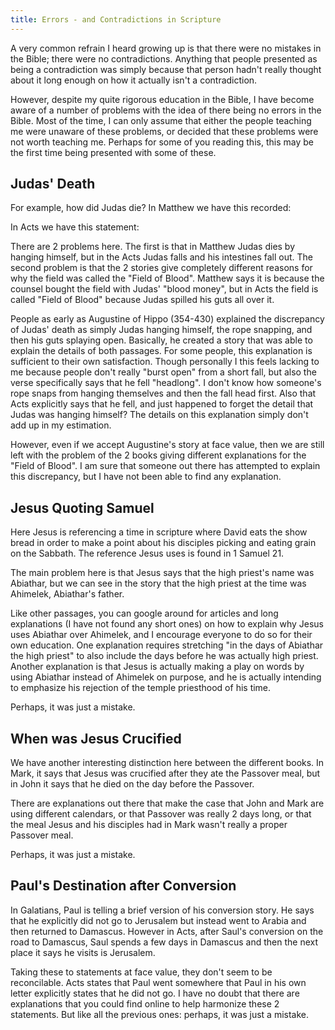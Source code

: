 ```yaml
---
title: Errors - and Contradictions in Scripture
---
```


<RedTitleBar
  title="Errors"
  subtitle="and Contradictions in Scripture"
/>

A very common refrain I heard growing up is that there were no mistakes in the Bible; there were no contradictions. Anything that people presented as being a contradiction was simply because that person hadn't really thought about it long enough on how it actually isn't a contradiction.

However, despite my quite rigorous education in the Bible, I have become aware of a number of problems with the idea of there being no errors in the Bible. Most of the time, I can only assume that either the people teaching me were unaware of these problems, or decided that these problems were not worth teaching me. Perhaps for some of you reading this, this may be the first time being presented with some of these.

## Judas' Death

For example, how did Judas die? In Matthew we have this recorded:

<ScriptureQuote 
  reference="Matthew 27:3-10"
  quote="Then when Judas, his betrayer, saw that Jesus was condemned, he changed his mind and brought back the thirty pieces of silver to the chief priests and the elders, saying, “I have sinned by betraying innocent blood.” They said, “What is that to us? See to it yourself.” And throwing down the pieces of silver into the temple, he departed, and he went and hanged himself. But the chief priests, taking the pieces of silver, said, “It is not lawful to put them into the treasury, since it is blood money.” So they took counsel and bought with them the potter's field as a burial place for strangers. Therefore that field has been called the Field of Blood to this day. Then was fulfilled what had been spoken by the prophet Jeremiah, saying, “And they took the thirty pieces of silver, the price of him on whom a price had been set by some of the sons of Israel, and they gave them for the potter's field, as the Lord directed me.”"
/>

In Acts we have this statement:

<ScriptureQuote
  reference="Acts 1:18-19"
  quote="With the payment he received for his wickedness, Judas bought a field; there he fell headlong, his body burst open and all his intestines spilled out. Everyone in Jerusalem heard about this, so they called that field in their language Akeldama, that is, Field of Blood."
/>

There are 2 problems here. The first is that in Matthew Judas dies by hanging himself, but in the Acts Judas falls and his intestines fall out. The second problem is that the 2 stories give completely different reasons for why the field was called the "Field of Blood". Matthew says it is because the counsel bought the field with Judas' "blood money", but in Acts the field is called "Field of Blood" because Judas spilled his guts all over it.

People as early as Augustine of Hippo (354-430) explained the discrepancy of Judas' death as simply Judas hanging himself, the rope snapping, and then his guts splaying open. Basically, he created a story that was able to explain the details of both passages. For some people, this explanation is sufficient to their own satisfaction. Though personally I this feels lacking to me because people don't really "burst open" from a short fall, but also the verse specifically says that he fell "headlong". I don't know how someone's rope snaps from hanging themselves and then the fall head first. Also that Acts explicitly says that he fell, and just happened to forget the detail that Judas was hanging himself? The details on this explanation simply don't add up in my estimation.

However, even if we accept Augustine's story at face value, then we are still left with the problem of the 2 books giving different explanations for the "Field of Blood". I am sure that someone out there has attempted to explain this discrepancy, but I have not been able to find any explanation.


## Jesus Quoting Samuel

<ScriptureQuote
  reference="Mark 2:25-26"
  quote="He answered, “Have you never read what David did when he and his companions were hungry and in need? In the days of Abiathar the high priest, he entered the house of God and ate the consecrated bread, which is lawful only for priests to eat. And he also gave some to his companions.”"
/>

Here Jesus is referencing a time in scripture where David eats the show bread in order to make a point about his disciples picking and eating grain on the Sabbath. The reference Jesus uses is found in 1 Samuel 21.

<ScriptureQuote
  reference="1 Samuel 21:1-4"
  quote="David went to Nob, to Ahimelek the priest. Ahimelek trembled when he met him, and asked, “Why are you alone? Why is no one with you?” David answered Ahimelek the priest, “The king sent me on a mission and said to me, ‘No one is to know anything about the mission I am sending you on.’ As for my men, I have told them to meet me at a certain place. Now then, what do you have on hand? Give me five loaves of bread, or whatever you can find.” But the priest answered David, “I don’t have any ordinary bread on hand; however, there is some consecrated bread here—provided the men have kept themselves from women.”"
/>

The main problem here is that Jesus says that the high priest's name was Abiathar, but we can see in the story that the high priest at the time was Ahimelek, Abiathar's father.

Like other passages, you can google around for articles and long explanations (I have not found any short ones) on how to explain why Jesus uses Abiathar over Ahimelek, and I encourage everyone to do so for their own education. One explanation requires stretching "in the days of Abiathar the high priest" to also include the days before he was actually high priest. Another explanation is that Jesus is actually making a play on words by using Abiathar instead of Ahimelek on purpose, and he is actually intending to emphasize his rejection of the temple priesthood of his time.

Perhaps, it was just a mistake.


## When was Jesus Crucified

<ScriptureQuote 
  reference="Mark 14:12;15:25"
  quote="On the first day of the Festival of Unleavened Bread, when it was customary to sacrifice the Passover lamb, Jesus’ disciples asked him, “Where do you want us to go and make preparations for you to eat the Passover?” ... It was nine in the morning when they crucified him."
/>

<ScriptureQuote
  reference="John 19:14"
  quote="It was the day of Preparation of the Passover; it was about noon. “Here is your king,” Pilate said to the Jews."
/>

We have another interesting distinction here between the different books. In Mark, it says that Jesus was crucified after they ate the Passover meal, but in John it says that he died on the day before the Passover.

There are explanations out there that make the case that John and Mark are using different calendars, or that Passover was really 2 days long, or that the meal Jesus and his disciples had in Mark wasn't really a proper Passover meal.

Perhaps, it was just a mistake.


## Paul's Destination after Conversion

<ScriptureQuote
  reference="Galatians 1:15-17"
  quote="But when God, who set me apart from my mother’s womb and called me by his grace, was pleased to reveal his Son in me so that I might preach him among the Gentiles, my immediate response was not to consult any human being. I did not go up to Jerusalem to see those who were apostles before I was, but I went into Arabia. Later I returned to Damascus."
/>

<ScriptureQuote
  reference="Acts 9:19,26"
  quote="Saul spent several days with the disciples in Damascus...When he came to Jerusalem, he tried to join the disciples, but they were all afraid of him, not believing that he really was a disciple."
/>

In Galatians, Paul is telling a brief version of his conversion story. He says that he explicitly did not go to Jerusalem but instead went to Arabia and then returned to Damascus. However in Acts, after Saul's conversion on the road to Damascus, Saul spends a few days in Damascus and then the next place it says he visits is Jerusalem.

 Taking these to statements at face value, they don't seem to be reconcilable. Acts states that Paul went somewhere that Paul in his own letter explicitly states that he did not go. I have no doubt that there are explanations that you could find online to help harmonize these 2 statements. But like all the previous ones: perhaps, it was just a mistake.
